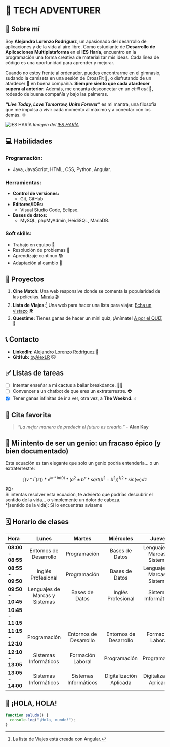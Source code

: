 # 🌟 TECH ADVENTURER

## 👤 Sobre mí
Soy **Alejandro Lorenzo Rodríguez**, un apasionado del desarrollo de aplicaciones y de la vida al aire libre. Como estudiante de **Desarrollo de Aplicaciones Multiplataforma** en el **IES Haría**, encuentro en la programación una forma creativa de materializar mis ideas. Cada línea de código es una oportunidad para aprender y mejorar.

Cuando no estoy frente al ordenador, puedes encontrarme en el gimnasio, sudando la camiseta en una sesión de CrossFit 💪, o disfrutando de un atardecer 🌅 en buena compañía. **Siempre siento que cada atardecer supera al anterior.** Además, me encanta desconectar en un *chill out* 🍹, rodeado de buena compañía y bajo las palmeras.

**_"Live Today, Love Tomorrow, Unite Forever"_** es mi mantra, una filosofía que me impulsa a vivir cada momento al máximo y a conectar con los demás. ♾️

![IES HARÍA](https://www3.gobiernodecanarias.org/medusa/edublog/iesharia/wp-content/uploads/sites/830/2023/03/img_20230310_0849541-1024x399.jpg)
_Imagen del [IES HARÍA](https://www3.gobiernodecanarias.org/medusa/edublog/iesharia/)_

## 💻 Habilidades
### **Programación:**
- Java, JavaScript, HTML, CSS, Python, Angular.

### **Herramientas:**
- **Control de versiones:**
  - Git, GitHub
- **Editores/IDEs:**
  - Visual Studio Code, Eclipse.
- **Bases de datos:**
  - MySQL, phpMyAdmin, HeidiSQL, MariaDB.

### **Soft skills:**
- Trabajo en equipo 🤝
- Resolución de problemas 🧩
- Aprendizaje continuo 📚
- Adaptación al cambio 🌱

## 🚀 Proyectos
1. **Cine Match:** Una web responsive donde se comenta la popularidad de las películas. [Mírala](https://cinematchalex.netlify.app) 🎬
2. **Lista de Viajes:**[^1] Una web para hacer una lista para viajar. [Echa un vistazo](https://listadeviajes.netlify.app) 🌍
3. **Questime:** Tienes ganas de hacer un mini quiz, ¡Anímate! [A por el QUIZ](https://questime.netlify.app) 📝

[^1]: La lista de Viajes está creada con Angular.

## 📞 Contacto
- **LinkedIn:** [Alejandro Lorenzo Rodríguez](https://www.linkedin.com/in/alejandrolorenzorodriguez/) 🔗
- **GitHub:** [byAlexLR](https://github.com/byAlexLR) 🐱

## ✅ Listas de tareas
- [ ] Intentar enseñar a mi cactus a bailar breakdance. 🌵💃
- [ ] Convencer a un chatbot de que eres un extraterrestre. 👽
- [x] Tener ganas infinitas de ir a ver, otra vez, a **The Weeknd**. 🎶

## 💬 Cita favorita
> *“La mejor manera de predecir el futuro es crearlo.”* - **Alan Kay**

## 🤔 Mi intento de ser un genio: un fracaso épico (y bien documentado)
Esta ecuación es tan elegante que solo un genio podría entenderla... o un extraterrestre:

$$ ∫(v * Γ(z)) * e^{iπ * ln(0)} * (a^2 ± b^π * sqrt(b^2 - b^2))^{1/2} * sin(∞) dz $$

**PD:**  
Si intentas resolver esta ecuación, te advierto que podrías descubrir el ~~sentido de la vida~~... o simplemente un dolor de cabeza.  
*[sentido de la vida]: Si lo encuentras avísame

## 🗓️ Horario de clases
| Hora            | Lunes                    | Martes             | Miércoles                  | Jueves                    | Viernes                      |
|:--------|:--------:|:--------:|:--------:|:--------:|:--------:|
| **08:00 - 08:55** | Entornos de Desarrollo   | Programación        | Bases de Datos             | Lenguajes de Marcas y Sistemas | Lenguajes de Marcas y Sistemas |
| **08:55 - 09:50** | Inglés Profesional       | Programación        | Bases de Datos             | Lenguajes de Marcas y Sistemas | Programación                  |
| **09:50 - 10:45** | Lenguajes de Marcas y Sistemas | Bases de Datos    | Inglés Profesional          | Sistemas Informáticos     | Bases de Datos                |
| **10:45 - 11:15** |                          |                    |                            |                           |                              |
| **11:15 - 12:10** | Programación             | Entornos de Desarrollo | Entornos de Desarrollo    | Formación Laboral         | Bases de Datos                |
| **12:10 - 13:05** | Sistemas Informáticos     | Formación Laboral   | Programación               | Programación              | Sistemas Informáticos         |
| **13:05 - 14:00** | Sistemas Informáticos     | Sistemas Informáticos | Digitalización Aplicada    | Digitalización Aplicada    | Formación Laboral             |

## 👋 ¡HOLA, HOLA!
```javascript
function saludo() {
  console.log("¡Hola, mundo!");
}
